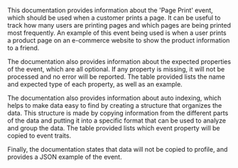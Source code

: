 This documentation provides information about the 'Page Print' event, which should be used when a customer prints a
page. It can be useful to track how many users are printing pages and which pages are being printed most frequently. An
example of this event being used is when a user prints a product page on an e-commerce website to show the product
information to a friend.

The documentation also provides information about the expected properties of the event, which are all optional. If any
property is missing, it will not be processed and no error will be reported. The table provided lists the name and
expected type of each property, as well as an example.

The documentation also provides information about auto indexing, which helps to make data easy to find by creating a
structure that organizes the data. This structure is made by copying information from the different parts of the data
and putting it into a specific format that can be used to analyze and group the data. The table provided lists which
event property will be copied to event traits.

Finally, the documentation states that data will not be copied to profile, and provides a JSON example of the event.
